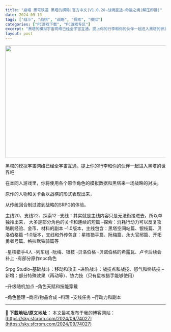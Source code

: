 ```yaml
---
title: "崩塌 黑穹铁道 黑塔的棋局|官方中文|V1.0.28-战魂星途-命运之境|解压即撸|"
date: 2024-09-13
tags: ["战斗", "战棋", "战略", "探索", "模拟"]
categories: ["PC游戏下载", "PC游戏专区"]
excerpt: "黑塔的模拟宇宙网络已经全宇宙互通。提上你的行李和你的伙伴一起进入黑塔的世界吧 在本同人游戏里，你将使用各个原作角色的模拟数据和黑塔来一场战略的对决。 原作的人物和关卡会以战棋的形式表现出来， 从传统回合制过渡到战略的SRPG的体验。 主线20、支线22、探索12 –支线：其实就是主线内容只是无法衔接&hellip;"
layout: post
---
```


<img class="aligncenter size-full wp-image-74017" src="https://sky.sfcrom.com/wp-content/uploads/2024/09/2024091308062890.webp" alt="" width="616" height="353" />

黑塔的模拟宇宙网络已经全宇宙互通。提上你的行李和你的伙伴一起进入黑塔的世界吧

在本同人游戏里，你将使用各个原作角色的模拟数据和黑塔来一场战略的对决。

原作的人物和关卡会以战棋的形式表现出来，

从传统回合制过渡到战略的SRPG的体验。

主线20、支线22、探索12
–支线：其实就是主线内容只是无法衔接进去，所以单独拎出来，
大多是部分角色的关卡和连续的短篇
–探索：消耗行动力可以反复攻略刷经验、金币、材料的副本
–1.0版本，主线包含：黑塔空间站篇、银枝篇、贝洛伯格篇
–1.0版本，支线和外传包含：星核猎手篇、阮梅篇、永火官邸篇、开拓勇者号篇、格拉默铁骑篇等

-星核猎手4人
-列车组
-阮梅、银枝
-贝洛伯格
-贝诺伯格的希露瓦、卢卡后续会补上
-有部分原作npc角色

Srpg Studio–基础战斗：移动和攻击
–进阶战斗：战技点和战技、怒气和终结技
–新增：部分特殊效果（再动等）、协力技（只有星核猎手能够使用）

–升级随机加点
–角色天赋和技能穿戴

–角色整理
–商店/物品合成
–料理
–支线任务
–行动力和副本

---
📖 **下载地址/原文地址：** 本文最初发布于我的博客网站：[https://sky.sfcrom.com/2024/09/74027](https://sky.sfcrom.com/2024/09/74027)

